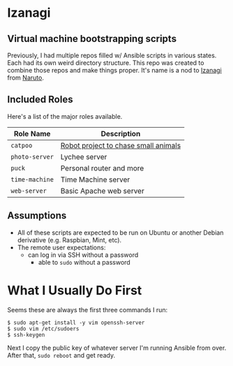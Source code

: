 # Izanagi

## Virtual machine bootstrapping scripts

Previously, I had multiple repos filled w/ Ansible scripts in
various states. Each had its own weird directory structure.
This repo was created to combine those repos and make things proper.
It's name is a nod to [Izanagi](http://naruto.wikia.com/wiki/Izanagi) from
[Naruto](naruto.wikia.com/wiki/).

## Included Roles

Here's a list of the major roles available.

| Role Name        |  Description                                            |
|------------------|---------------------------------------------------------|
| `catpoo`         | [Robot project to chase small animals](https://github.com/timmd909/catpoo/) |
| `photo-server`   | Lychee server                                           |
| `puck`           | Personal router and more                                |
| `time-machine`   | Time Machine server                                     |
| `web-server`     | Basic Apache web server                                 |

## Assumptions

* All of these scripts are expected to be run on Ubuntu or another
  Debian derivative (e.g. Raspbian, Mint, etc).
* The remote user expectations:
  * can log in via SSH without a password
    * able to `sudo` without a password

# What I Usually Do First

Seems these are always the first three commands I run:

```
$ sudo apt-get install -y vim openssh-server
$ sudo vim /etc/sudoers
$ ssh-keygen
```

Next I copy the public key of whatever server I'm running Ansible from over.
After that, `sudo reboot` and get ready.

